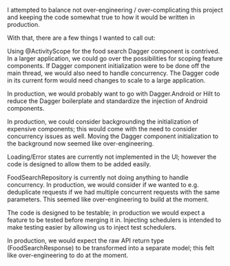 I attempted to balance not over-engineering / over-complicating this
project and keeping the code somewhat true to how it would be written in 
production.

With that, there are a few things I wanted to call out: 

Using @ActivityScope for the food search Dagger component is contrived.
In a larger application, we could go over the possibilities for scoping
feature components. If Dagger component initialization were to be done off 
the main thread, we would also need to handle concurrency. The Dagger code
in its current form would need changes to scale to a large application.

In production, we would probably want to go with Dagger.Android or Hilt
to reduce the Dagger boilerplate and standardize the injection of 
Android components. 

In production, we could consider backgrounding the initialization of 
expensive components; this would come with the need to consider 
concurrency issues as well. Moving the Dagger component initialization
to the background now seemed like over-engineering.

Loading/Error states are currently not implemented in the UI; however the 
code is designed to allow them to be added easily.

FoodSearchRepository is currently not doing anything to handle concurrency.
In production, we would consider if we wanted to e.g. deduplicate requests
if we had multiple concurrent requests with the same parameters. This 
seemed like over-engineering to build at the moment. 

The code is designed to be testable; in production we would expect a 
feature to be tested before merging it in. Injecting schedulers is 
intended to make testing easier by allowing us to inject test schedulers.

In production, we would expect the raw API return type (FoodSearchResponse)
to be transformed into a separate model; this felt like over-engineering
to do at the moment. 



